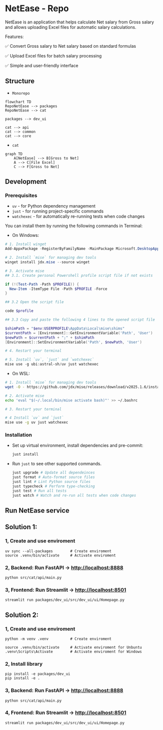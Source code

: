 # NetEase - Repo

NetEase is an application that helps calculate Net salary from Gross salary and allows
uploading Excel files for automatic salary calculations.

Features:

✅ Convert Gross salary to Net salary based on standard formulas

✅ Upload Excel files for batch salary processing

✅ Simple and user-friendly interface

## Structure

- `Monorepo`

```mermaid
flowchart TD
RepoNetEase --> packages
RepoNetEase --> cat

packages --> dev_ui

cat --> api
cat --> common
cat --> core

```

- `cat`

```mermaid
graph TD
    A[NetEase] --> B[Gross to Net]
    A --> C[File Excel]
    C --> F[Gross to Net]
```

## Development

### Prerequisites

- `uv` - for Python dependency management
- `just` - for running project-specific commands
- `watchexec` - for automatically re-running tests when code changes

You can install them by running the following commands in Terminal:

- On Windows:

```powershell
# 1. Install winget
Add-AppxPackage -RegisterByFamilyName -MainPackage Microsoft.DesktopAppInstaller_8wekyb3d8bbwe

# 2. Install `mise` for managing dev tools
winget install jdx.mise --source winget

# 3. Activate mise
## 3.1. Create personal Powershell profile script file if not exists

if (!(Test-Path -Path $PROFILE)) {
  New-Item -ItemType File -Path $PROFILE -Force
}

## 3.2 Open the script file

code $profile

## 3.3 Copy and paste the following 4 lines to the opened script file

$shimPath = "$env:USERPROFILE\AppData\Local\mise\shims"
$currentPath = [Environment]::GetEnvironmentVariable('Path', 'User')
$newPath = $currentPath + ";" + $shimPath
[Environment]::SetEnvironmentVariable('Path', $newPath, 'User')

# 4. Restart your terminal

# 5. Install `uv`, `just` and `watchexec`
mise use -g ubi:astral-sh/uv just watchexec
```

- On WSL:

```sh
# 1. Install `mise` for managing dev tools
wget -O - https://github.com/jdx/mise/releases/download/v2025.1.6/install.sh | sh

# 2. Activate mise
echo 'eval "$(~/.local/bin/mise activate bash)"' >> ~/.bashrc

# 3. Restart your terminal

# 4 Install `uv` and `just`
mise use -g uv just watchexec
```

### Installation

- Set up virtual environment, install dependencies and pre-commit:

  ```sh
  just install
  ```

- Run `just` to see other supported commands.

  ```sh
  just upgrade # Update all dependeinces
  just format # Auto-format source files
  just lint # Lint Python source files
  just typecheck # Perform type-checking
  just test # Run all tests
  just watch # Watch and re-run all tests when code changes
  ```

## Run NetEase service

## Solution 1:

### 1, Create and use enviroment

```
uv sync --all-packages        # Create enviroment
source .venv/bin/activate     # Activate enviroment
```

### 2, Backend: Run FastAPI -> <http://localhost:8888>

```
python src/cat/api/main.py
```

### 3, Frontend: Run Streamlit -> <http://localhost:8501>

```
streamlit run packages/dev_ui/src/dev_ui/ui/Homepage.py
```

## Solution 2:

### 1, Create and use enviroment

```
python -m venv .venv          # Create enviroment

source .venv/bin/activate     # Activate enviroment for Unbuntu
.venv\Scripts\Activate        # Activate enviroment for Windows
```

### 2, Install library

```
pip install -e packages/dev_ui
pip install -e .
```

### 3, Backend: Run FastAPI -> <http://localhost:8888>

```
python src/cat/api/main.py
```

### 4, Frontend: Run Streamlit -> <http://localhost:8501>

```
streamlit run packages/dev_ui/src/dev_ui/ui/Homepage.py
```
